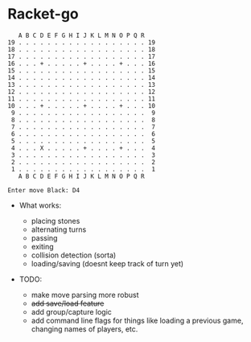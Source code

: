 Racket-go
=========

```
   A B C D E F G H I J K L M N O P Q R
19 . . . . . . . . . . . . . . . . . . 19
18 . . . . . . . . . . . . . . . . . . 18
17 . . . . . . . . . . . . . . . . . . 17
16 . . . + . . . . . + . . . . + . . . 16
15 . . . . . . . . . . . . . . . . . . 15
14 . . . . . . . . . . . . . . . . . . 14
13 . . . . . . . . . . . . . . . . . . 13
12 . . . . . . . . . . . . . . . . . . 12
11 . . . . . . . . . . . . . . . . . . 11
10 . . . + . . . . . + . . . . + . . . 10
 9 . . . . . . . . . . . . . . . . . .  9
 8 . . . . . . . . . . . . . . . . . .  8
 7 . . . . . . . . . . . . . . . . . .  7
 6 . . . . . . . . . . . . . . . . . .  6
 5 . . . . . . . . . . . . . . . . . .  5
 4 . . . X . . . . . + . . . . + . . .  4
 3 . . . . . . . . . . . . . . . . . .  3
 2 . . . . . . . . . . . . . . . . . .  2
 1 . . . . . . . . . . . . . . . . . .  1
   A B C D E F G H I J K L M N O P Q R

Enter move Black: D4
```
* What works:
  - placing stones
  - alternating turns
  - passing
  - exiting
  - collision detection (sorta)
  - loading/saving (doesnt keep track of turn yet)

* TODO:
  - make move parsing more robust
  - ~~add save/load feature~~
  - add group/capture logic
  - add command line flags for things like loading a previous
    game, changing names of players, etc.
